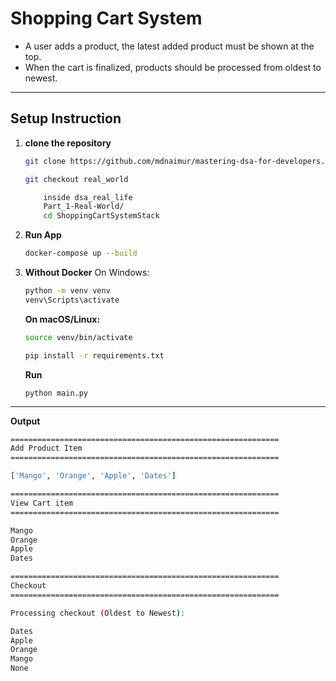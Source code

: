 # Shopping Cart System 
* A user adds a product, the latest added product must be shown at the top.
* When the cart is finalized, products should be processed from oldest to newest.

---


## Setup Instruction
1. **clone the repository**
   ``` bash
   git clone https://github.com/mdnaimur/mastering-dsa-for-developers.git

   ```
      ``` bash
   git checkout real_world

   ```
    ``` bash
        inside dsa_real_life
        Part_1-Real-World/
        cd ShoppingCartSystemStack
    ```

2. **Run App**
   
   ``` bash
   docker-compose up --build

   ```
3. **Without Docker** 
    On Windows:
    ```bash
    python -m venv venv
    venv\Scripts\activate 
    ```


    **On macOS/Linux:**
    ``` bash
    source venv/bin/activate
    ```
    ```bash
    pip install -r requirements.txt

    ```
    **Run**
    ```bahs
    python main.py

    ```

---

**Output**

``` bash
============================================================
Add Product Item
============================================================

['Mango', 'Orange', 'Apple', 'Dates']

============================================================
View Cart item
============================================================

Mango
Orange
Apple
Dates

============================================================
Checkout
============================================================

Processing checkout (Oldest to Newest):

Dates
Apple
Orange
Mango
None
```